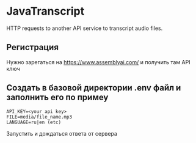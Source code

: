 # JavaTranscript
HTTP requests to another API service to transcript audio files.

## Регистрация
Нужно зарегаться на https://www.assemblyai.com/ и получить там API ключ
## Создать в базовой директории .env файл и заполнить его по примеу
```
API_KEY=<your api key>
FILE=media/file_name.mp3
LANGUAGE=ru|en (etc)
```
Запустить и дождаться ответа от сервера
